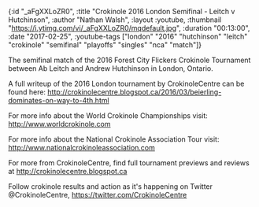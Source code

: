 {:id "_aFgXXLoZR0",
 :title "Crokinole 2016 London Semifinal - Leitch v Hutchinson",
 :author "Nathan Walsh",
 :layout :youtube,
 :thumbnail "https://i.ytimg.com/vi/_aFgXXLoZR0/mqdefault.jpg",
 :duration "00:13:00",
 :date "2017-02-25",
 :youtube-tags
 ["london"
  "2016"
  "hutchinson"
  "leitch"
  "crokinole"
  "semifinal"
  "playoffs"
  "singles"
  "nca"
  "match"]}


The semifinal match of the 2016 Forest City Flickers Crokinole Tournament between Ab Leitch and Andrew Hutchinson in London, Ontario.

A full writeup of the 2016 London tournament by CrokinoleCentre can be found here: http://crokinolecentre.blogspot.ca/2016/03/beierling-dominates-on-way-to-4th.html

For more info about the World Crokinole Championships visit: http://www.worldcrokinole.com

For more info about the National Crokinole Association Tour visit: http://www.nationalcrokinoleassociation.com

For more from CrokinoleCentre, find full tournament previews and reviews at http://crokinolecentre.blogspot.ca

Follow crokinole results and action as it's happening on Twitter @CrokinoleCentre, https://twitter.com/CrokinoleCentre
